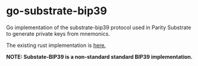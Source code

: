 # go-substrate-bip39

Go implementation of the substrate-bip39 protocol used in Parity Substrate to generate private keys from mnemonics.

The existing rust implementation is [here.](https://github.com/paritytech/substrate-bip39)

**NOTE: Substate-BIP39 is a non-standard standard BIP39 implementation.**
